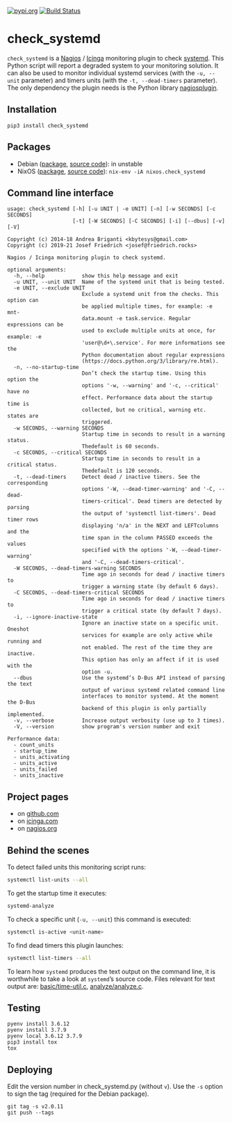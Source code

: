 [![pypi.org](http://img.shields.io/pypi/v/check_systemd.svg)](https://pypi.python.org/pypi/check_systemd)
[![Build Status](https://travis-ci.org/Josef-Friedrich/check_systemd.svg?branch=master)](https://travis-ci.org/Josef-Friedrich/check_systemd)

# check_systemd

`check_systemd` is a [Nagios](https://www.nagios.org) /
[Icinga](https://icinga.com) monitoring plugin to check
[systemd](https://systemd.io). This Python script will report a degraded
system to your monitoring solution. It can also be used to monitor
individual systemd services (with the `-u, --unit` parameter) and timers
units (with the `-t, --dead-timers` parameter). The only dependency the
plugin needs is the Python library
[nagiosplugin](https://nagiosplugin.readthedocs.io/en/stable).

## Installation

```
pip3 install check_systemd
```

## Packages

* Debian ([package](https://packages.debian.org/search?keywords=monitoring%2Dplugins%2Dsystemd), [source code](https://salsa.debian.org/python-team/packages/monitoring-plugins-systemd/-/tree/debian/master/debian)): in unstable
* NixOS ([package](https://search.nixos.org/packages?channel=unstable&query=check_systemd), [source code](https://github.com/NixOS/nixpkgs/blob/nixos-unstable/pkgs/servers/monitoring/nagios/plugins/check_systemd.nix)): `nix-env -iA nixos.check_systemd`

## Command line interface

```
usage: check_systemd [-h] [-u UNIT | -e UNIT] [-n] [-w SECONDS] [-c SECONDS]
                     [-t] [-W SECONDS] [-C SECONDS] [-i] [--dbus] [-v] [-V]

Copyright (c) 2014-18 Andrea Briganti <kbytesys@gmail.com>
Copyright (c) 2019-21 Josef Friedrich <josef@friedrich.rocks>

Nagios / Icinga monitoring plugin to check systemd.

optional arguments:
  -h, --help            show this help message and exit
  -u UNIT, --unit UNIT  Name of the systemd unit that is being tested.
  -e UNIT, --exclude UNIT
                        Exclude a systemd unit from the checks. This option can
                        be applied multiple times, for example: -e mnt-
                        data.mount -e task.service. Regular expressions can be
                        used to exclude multiple units at once, for example: -e
                        'user@\d+\.service'. For more informations see the
                        Python documentation about regular expressions
                        (https://docs.python.org/3/library/re.html).
  -n, --no-startup-time
                        Don’t check the startup time. Using this option the
                        options '-w, --warning' and '-c, --critical' have no
                        effect. Performance data about the startup time is
                        collected, but no critical, warning etc. states are
                        triggered.
  -w SECONDS, --warning SECONDS
                        Startup time in seconds to result in a warning status.
                        Thedefault is 60 seconds.
  -c SECONDS, --critical SECONDS
                        Startup time in seconds to result in a critical status.
                        Thedefault is 120 seconds.
  -t, --dead-timers     Detect dead / inactive timers. See the corresponding
                        options '-W, --dead-timer-warning' and '-C, --dead-
                        timers-critical'. Dead timers are detected by parsing
                        the output of 'systemctl list-timers'. Dead timer rows
                        displaying 'n/a' in the NEXT and LEFTcolumns and the
                        time span in the column PASSED exceeds the values
                        specified with the options '-W, --dead-timer-warning'
                        and '-C, --dead-timers-critical'.
  -W SECONDS, --dead-timers-warning SECONDS
                        Time ago in seconds for dead / inactive timers to
                        trigger a warning state (by default 6 days).
  -C SECONDS, --dead-timers-critical SECONDS
                        Time ago in seconds for dead / inactive timers to
                        trigger a critical state (by default 7 days).
  -i, --ignore-inactive-state
                        Ignore an inactive state on a specific unit. Oneshot
                        services for example are only active while running and
                        not enabled. The rest of the time they are inactive.
                        This option has only an affect if it is used with the
                        option -u.
  --dbus                Use the systemd’s D-Bus API instead of parsing the text
                        output of various systemd related command line
                        interfaces to monitor systemd. At the moment the D-Bus
                        backend of this plugin is only partially implemented.
  -v, --verbose         Increase output verbosity (use up to 3 times).
  -V, --version         show program's version number and exit

Performance data:
  - count_units
  - startup_time
  - units_activating
  - units_active
  - units_failed
  - units_inactive

```

## Project pages

* on [github.com](https://github.com/Josef-Friedrich/check_systemd)
* on [icinga.com](https://exchange.icinga.com/joseffriedrich/check_systemd)
* on [nagios.org](https://exchange.nagios.org/directory/Plugins/System-Metrics/Processes/check_systemd/details)

## Behind the scenes

To detect failed units this monitoring script runs:

```sh
systemctl list-units --all
```

To get the startup time it executes:

```sh
systemd-analyze
```

To check a specific  unit (`-u, --unit`) this command is executed:

```sh
systemctl is-active <unit-name>
```

To find dead timers this plugin launches:

```sh
systemctl list-timers --all
```

To learn how `systemd` produces the text output on the command line, it
is worthwhile to take a look at  `systemd`’s source
code. Files relevant for text output are:
[basic/time-util.c](https://github.com/systemd/systemd/blob/main/src/basic/time-util.c),
[analyze/analyze.c](https://github.com/systemd/systemd/blob/main/src/analyze/analyze.c).

## Testing

```
pyenv install 3.6.12
pyenv install 3.7.9
pyenv local 3.6.12 3.7.9
pip3 install tox
tox
```

## Deploying

Edit the version number in check_systemd.py (without `v`). Use the `-s`
option to sign the tag (required for the Debian package).

```
git tag -s v2.0.11
git push --tags
```
